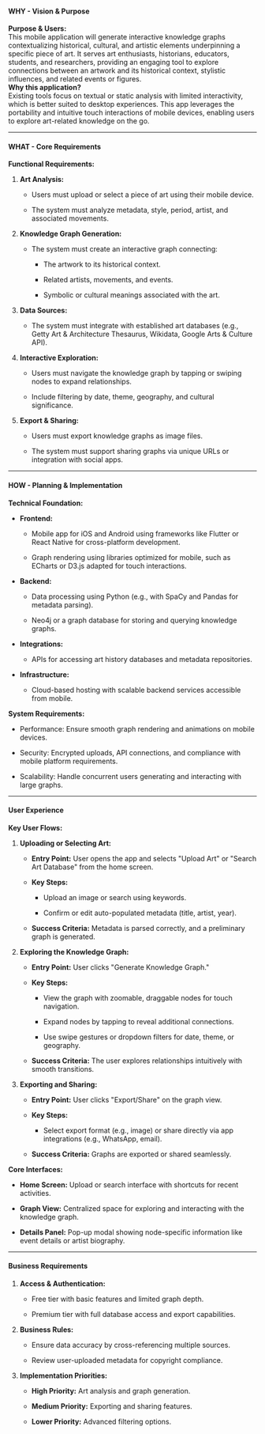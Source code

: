 #### **WHY - Vision & Purpose**

**Purpose & Users:**  
This mobile application will generate interactive knowledge graphs contextualizing historical, cultural, and artistic elements underpinning a specific piece of art. It serves art enthusiasts, historians, educators, students, and researchers, providing an engaging tool to explore connections between an artwork and its historical context, stylistic influences, and related events or figures.  
**Why this application?**  
Existing tools focus on textual or static analysis with limited interactivity, which is better suited to desktop experiences. This app leverages the portability and intuitive touch interactions of mobile devices, enabling users to explore art-related knowledge on the go.

----------

#### **WHAT - Core Requirements**

**Functional Requirements:**

1. **Art Analysis:**

   - Users must upload or select a piece of art using their mobile device.

   - The system must analyze metadata, style, period, artist, and associated movements.

2. **Knowledge Graph Generation:**

   - The system must create an interactive graph connecting:

     - The artwork to its historical context.

     - Related artists, movements, and events.

     - Symbolic or cultural meanings associated with the art.

3. **Data Sources:**

   - The system must integrate with established art databases (e.g., Getty Art & Architecture Thesaurus, Wikidata, Google Arts & Culture API).

4. **Interactive Exploration:**

   - Users must navigate the knowledge graph by tapping or swiping nodes to expand relationships.

   - Include filtering by date, theme, geography, and cultural significance.

5. **Export & Sharing:**

   - Users must export knowledge graphs as image files.

   - The system must support sharing graphs via unique URLs or integration with social apps.

----------

#### **HOW - Planning & Implementation**

**Technical Foundation:**

- **Frontend:**

  - Mobile app for iOS and Android using frameworks like Flutter or React Native for cross-platform development.

  - Graph rendering using libraries optimized for mobile, such as ECharts or D3.js adapted for touch interactions.

- **Backend:**

  - Data processing using Python (e.g., with SpaCy and Pandas for metadata parsing).

  - Neo4j or a graph database for storing and querying knowledge graphs.

- **Integrations:**

  - APIs for accessing art history databases and metadata repositories.

- **Infrastructure:**

  - Cloud-based hosting with scalable backend services accessible from mobile.

**System Requirements:**

- Performance: Ensure smooth graph rendering and animations on mobile devices.

- Security: Encrypted uploads, API connections, and compliance with mobile platform requirements.

- Scalability: Handle concurrent users generating and interacting with large graphs.

----------

#### **User Experience**

**Key User Flows:**

1. **Uploading or Selecting Art:**

   - **Entry Point:** User opens the app and selects "Upload Art" or "Search Art Database" from the home screen.

   - **Key Steps:**

     - Upload an image or search using keywords.

     - Confirm or edit auto-populated metadata (title, artist, year).

   - **Success Criteria:** Metadata is parsed correctly, and a preliminary graph is generated.

2. **Exploring the Knowledge Graph:**

   - **Entry Point:** User clicks "Generate Knowledge Graph."

   - **Key Steps:**

     - View the graph with zoomable, draggable nodes for touch navigation.

     - Expand nodes by tapping to reveal additional connections.

     - Use swipe gestures or dropdown filters for date, theme, or geography.

   - **Success Criteria:** The user explores relationships intuitively with smooth transitions.

3. **Exporting and Sharing:**

   - **Entry Point:** User clicks "Export/Share" on the graph view.

   - **Key Steps:**

     - Select export format (e.g., image) or share directly via app integrations (e.g., WhatsApp, email).

   - **Success Criteria:** Graphs are exported or shared seamlessly.

**Core Interfaces:**

- **Home Screen:** Upload or search interface with shortcuts for recent activities.

- **Graph View:** Centralized space for exploring and interacting with the knowledge graph.

- **Details Panel:** Pop-up modal showing node-specific information like event details or artist biography.

----------

#### **Business Requirements**

1. **Access & Authentication:**

   - Free tier with basic features and limited graph depth.

   - Premium tier with full database access and export capabilities.

2. **Business Rules:**

   - Ensure data accuracy by cross-referencing multiple sources.

   - Review user-uploaded metadata for copyright compliance.

3. **Implementation Priorities:**

   - **High Priority:** Art analysis and graph generation.

   - **Medium Priority:** Exporting and sharing features.

   - **Lower Priority:** Advanced filtering options.